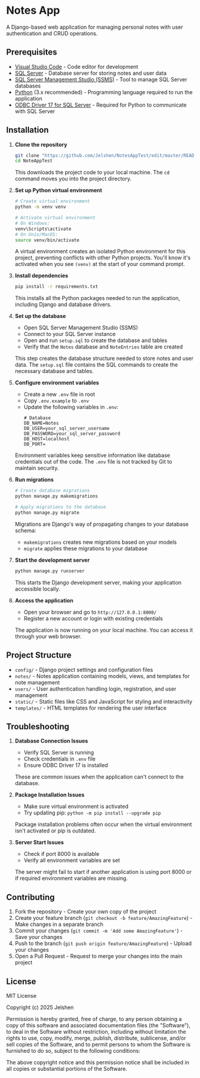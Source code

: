 # Notes App

A Django-based web application for managing personal notes with user authentication and CRUD operations.

## Prerequisites

- [Visual Studio Code](https://code.visualstudio.com/) - Code editor for development
- [SQL Server](https://www.microsoft.com/en-us/sql-server/sql-server-downloads) - Database server for storing notes and user data
- [SQL Server Management Studio (SSMS)](https://learn.microsoft.com/en-us/sql/ssms/download-sql-server-management-studio-ssms) - Tool to manage SQL Server databases
- [Python](https://www.python.org/downloads/) (3.x recommended) - Programming language required to run the application
- [ODBC Driver 17 for SQL Server](https://learn.microsoft.com/en-us/sql/connect/odbc/download-odbc-driver-for-sql-server) - Required for Python to communicate with SQL Server

## Installation

1. **Clone the repository**
   ```bash
   git clone "https://github.com/Jelshen/NotesAppTest/edit/master/README.md"
   cd NoteAppTest
   ```
   This downloads the project code to your local machine. The `cd` command moves you into the project directory.

2. **Set up Python virtual environment**
   ```bash
   # Create virtual environment
   python -m venv venv

   # Activate virtual environment
   # On Windows:
   venv\Scripts\activate
   # On Unix/MacOS:
   source venv/bin/activate
   ```
   A virtual environment creates an isolated Python environment for this project, preventing conflicts with other Python projects. You'll know it's activated when you see `(venv)` at the start of your command prompt.

3. **Install dependencies**
   ```bash
   pip install -r requirements.txt
   ```
   This installs all the Python packages needed to run the application, including Django and database drivers.

4. **Set up the database**
   - Open SQL Server Management Studio (SSMS)
   - Connect to your SQL Server instance
   - Open and run `setup.sql` to create the database and tables
   - Verify that the `Notes` database and `NoteEntries` table are created
   
   This step creates the database structure needed to store notes and user data. The `setup.sql` file contains the SQL commands to create the necessary database and tables.

5. **Configure environment variables**
   - Create a new `.env` file in root
   - Copy `.env.example` to `.env`
   - Update the following variables in `.env`:
     ```
     # Database
     DB_NAME=Notes
     DB_USER=your_sql_server_username
     DB_PASSWORD=your_sql_server_password
     DB_HOST=localhost
     DB_PORT=
     ```
   Environment variables keep sensitive information like database credentials out of the code. The `.env` file is not tracked by Git to maintain security.

6. **Run migrations**
   ```bash
   # Create database migrations
   python manage.py makemigrations

   # Apply migrations to the database
   python manage.py migrate
   ```
   Migrations are Django's way of propagating changes to your database schema:
   - `makemigrations` creates new migrations based on your models
   - `migrate` applies these migrations to your database

7. **Start the development server**
   ```bash
   python manage.py runserver
   ```
   This starts the Django development server, making your application accessible locally.

8. **Access the application**
   - Open your browser and go to `http://127.0.0.1:8000/`
   - Register a new account or login with existing credentials
   
   The application is now running on your local machine. You can access it through your web browser.

## Project Structure

- `config/` - Django project settings and configuration files
- `notes/` - Notes application containing models, views, and templates for note management
- `users/` - User authentication handling login, registration, and user management
- `static/` - Static files like CSS and JavaScript for styling and interactivity
- `templates/` - HTML templates for rendering the user interface

## Troubleshooting

1. **Database Connection Issues**
   - Verify SQL Server is running
   - Check credentials in `.env` file
   - Ensure ODBC Driver 17 is installed
   
   These are common issues when the application can't connect to the database.

2. **Package Installation Issues**
   - Make sure virtual environment is activated
   - Try updating pip: `python -m pip install --upgrade pip`
   
   Package installation problems often occur when the virtual environment isn't activated or pip is outdated.

3. **Server Start Issues**
   - Check if port 8000 is available
   - Verify all environment variables are set
   
   The server might fail to start if another application is using port 8000 or if required environment variables are missing.

## Contributing

1. Fork the repository - Create your own copy of the project
2. Create your feature branch (`git checkout -b feature/AmazingFeature`) - Make changes in a separate branch
3. Commit your changes (`git commit -m 'Add some AmazingFeature'`) - Save your changes
4. Push to the branch (`git push origin feature/AmazingFeature`) - Upload your changes
5. Open a Pull Request - Request to merge your changes into the main project

## License

   MIT License

   Copyright (c) 2025 Jelshen

   Permission is hereby granted, free of charge, to any person obtaining a copy
   of this software and associated documentation files (the "Software"), to deal
   in the Software without restriction, including without limitation the rights
   to use, copy, modify, merge, publish, distribute, sublicense, and/or sell
   copies of the Software, and to permit persons to whom the Software is
   furnished to do so, subject to the following conditions:

   The above copyright notice and this permission notice shall be included in all
   copies or substantial portions of the Software.
